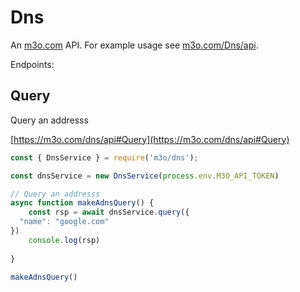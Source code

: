 # Dns

An [m3o.com](https://m3o.com) API. For example usage see [m3o.com/Dns/api](https://m3o.com/Dns/api).

Endpoints:

## Query

Query an addresss


[https://m3o.com/dns/api#Query](https://m3o.com/dns/api#Query)

```js
const { DnsService } = require('m3o/dns');

const dnsService = new DnsService(process.env.M3O_API_TOKEN)

// Query an addresss
async function makeAdnsQuery() {
	const rsp = await dnsService.query({
  "name": "google.com"
})
	console.log(rsp)
	
}

makeAdnsQuery()
```

